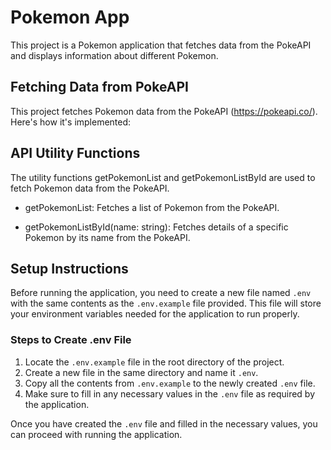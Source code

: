 # Pokemon App
This project is a Pokemon application that fetches data from the PokeAPI and displays information about different Pokemon.

## Fetching Data from PokeAPI
This project fetches Pokemon data from the PokeAPI (https://pokeapi.co/). Here's how it's implemented:

## API Utility Functions
The utility functions getPokemonList and getPokemonListById are used to fetch Pokemon data from the PokeAPI.

- getPokemonList: Fetches a list of Pokemon from the PokeAPI.

- getPokemonListById(name: string): Fetches details of a specific Pokemon by its name from the PokeAPI.

## Setup Instructions
Before running the application, you need to create a new file named `.env` with the same contents as the `.env.example` file provided. This file will store your environment variables needed for the application to run properly.

### Steps to Create .env File
1. Locate the `.env.example` file in the root directory of the project.
2. Create a new file in the same directory and name it `.env`.
3. Copy all the contents from `.env.example` to the newly created `.env` file.
4. Make sure to fill in any necessary values in the `.env` file as required by the application.

Once you have created the `.env` file and filled in the necessary values, you can proceed with running the application.

